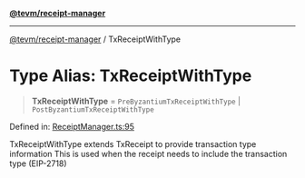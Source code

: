 [**@tevm/receipt-manager**](../README.md)

***

[@tevm/receipt-manager](../globals.md) / TxReceiptWithType

# Type Alias: TxReceiptWithType

> **TxReceiptWithType** = `PreByzantiumTxReceiptWithType` \| `PostByzantiumTxReceiptWithType`

Defined in: [ReceiptManager.ts:95](https://github.com/evmts/tevm-monorepo/blob/main/packages/receipt-manager/src/ReceiptManager.ts#L95)

TxReceiptWithType extends TxReceipt to provide transaction type information
This is used when the receipt needs to include the transaction type (EIP-2718)
